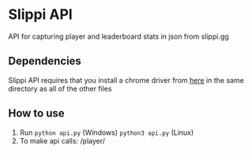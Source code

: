 # Slippi API
API for capturing player and leaderboard stats in json from slippi.gg

## Dependencies 
Slippi API requires that you install a chrome driver from [here](https://chromedriver.chromium.org/downloads) in the same directory as all of the other files 

## How to use
1. Run `python api.py` (Windows) `python3 api.py` (Linux)
2. To make api calls: <hostname>/player/<connect code>
